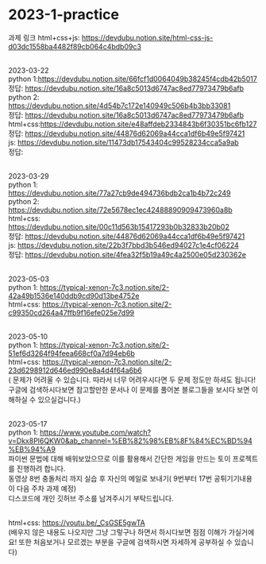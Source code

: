 # 2023-1-practice 

과제 링크
html+css+js: https://devdubu.notion.site/html-css-js-d03dc1558ba4482f89cb064c4bdb09c3

<br>2023-03-22
<br>python 1:https://devdubu.notion.site/66fcf1d0064049b38245f4cdb42b5017
<br>정답: https://devdubu.notion.site/16a8c5013d6747ac8ed77973479b6afb
<br>python 2: https://devdubu.notion.site/4d54b7c172e140949c506b4b3bb33081
<br>정답: https://devdubu.notion.site/16a8c5013d6747ac8ed77973479b6afb
<br>html+css:https://devdubu.notion.site/e48affdeb2334843b6f30351bc6fb127
<br>정답: https://devdubu.notion.site/44876d62069a44cca1df6b49e5f97421
<br>js: https://devdubu.notion.site/11473db17543404c99528234cca5a9ab
<br>정답:

<br>2023-03-29<br>
python 1: https://devdubu.notion.site/77a27cb9de494736bdb2ca1b4b72c249
<br>python 2: https://devdubu.notion.site/72e5678ec1ec42488890909473960a8b
<br>html+css: https://devdubu.notion.site/00c11d563b15417293b0b32833b20b02
<br>정답: https://devdubu.notion.site/44876d62069a44cca1df6b49e5f97421
<br>js: https://devdubu.notion.site/22b3f7bbd3b546ed94027c1e4cf06224
<br>정답: https://devdubu.notion.site/4fea32f5b19a49c4a2500e05d230362e


<br>2023-05-03<br>
python 1:  https://typical-xenon-7c3.notion.site/2-42a49b1536e140ddb9cd90d13be4752e
<br>html+css: https://typical-xenon-7c3.notion.site/2-c99350cd264a47ffb9f16efe025e7d99 


<br>2023-05-10<br>
python 1:  https://typical-xenon-7c3.notion.site/2-51ef6d3264f94feea668cf0a7d94eb6b
<br>html+css: https://typical-xenon-7c3.notion.site/2-23d6298912d646ed990e8a4d4f64a6b6
<br>( 문제가 어려울 수 있습니다. 따라서 너무 어려우시다면 두 문제 정도만 하셔도 됩니다! 구글에 검색하시다보면 참고할만한 문서나 이 문제를 풀어본 블로그들을 보시다 보면 이해하실 수 있으실겁니다.)

<br>2023-05-17<br>
python 1:  https://www.youtube.com/watch?v=Dkx8Pl6QKW0&ab_channel=%EB%82%98%EB%8F%84%EC%BD%94%EB%94%A9
<br> 파이썬 문법에 대해 배워보았으므로 이를 활용해서 간단한 게임을 만드는 토이 프로젝트를 진행하려 합니다.
<br> 동영상 8번 충돌처리 까지 실습 후 자신의 메일로 보내기( 9번부터 17번 공튀기기내용이 다음 주차 과제 예정)
<br> 디스코드에 개인 깃허브 주소를 남겨주시기 부탁드립니다.


<br>html+css: https://youtu.be/_CsGSE5gwTA
<br>(배우지 않은 내용도 나오지만 그냥 그렇구나 하면서 하시다보면 점점 이해가 가실거에요! 또한 처음보거나 모르겠는 부분을 구글에 검색하시면 자세하게 공부하실 수 있습니다)

